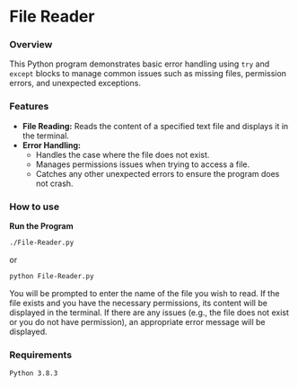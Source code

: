 # File Reader

### Overview
This Python program demonstrates basic error handling using `try` and `except` blocks to manage common issues such as missing files, permission errors, and unexpected exceptions.

### Features

- **File Reading:** Reads the content of a specified text file and displays it in the terminal.
- **Error Handling:**
  - Handles the case where the file does not exist.
  - Manages permissions issues when trying to access a file.
  - Catches any other unexpected errors to ensure the program does not crash.

### How to use
 **Run the Program**
```bash
./File-Reader.py
```
or

```bash
python File-Reader.py
```
You will be prompted to enter the name of the file you wish to read. If the file exists and you have the necessary permissions, its content will be displayed in the terminal. If there are any issues (e.g., the file does not exist or you do not have permission), an appropriate error message will be displayed.

### Requirements

    Python 3.8.3
